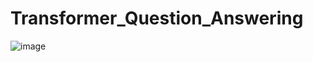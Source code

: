 # Transformer_Question_Answering


![image](https://github.com/evan-placenis/Transformer_Question_Answering/assets/112578037/7f6065a8-b331-4e0e-8cbb-03327b748a1c)
